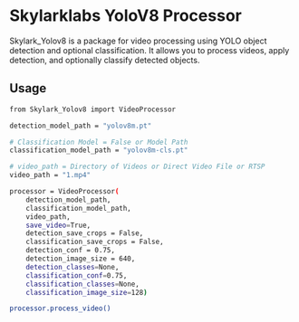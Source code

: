 # Skylarklabs YoloV8 Processor

Skylark_Yolov8 is a package for video processing using YOLO object detection and optional classification. It allows you to process videos, apply detection, and optionally classify detected objects.

## Usage


```bash
from Skylark_Yolov8 import VideoProcessor

detection_model_path = "yolov8m.pt"

# Classification Model = False or Model Path
classification_model_path = "yolov8m-cls.pt"

# video_path = Directory of Videos or Direct Video File or RTSP
video_path = "1.mp4"

processor = VideoProcessor(
    detection_model_path, 
    classification_model_path, 
    video_path, 
    save_video=True, 
    detection_save_crops = False, 
    classification_save_crops = False, 
    detection_conf = 0.75,
    detection_image_size = 640, 
    detection_classes=None, 
    classification_conf=0.75, 
    classification_classes=None,
    classification_image_size=128)

processor.process_video()
```
